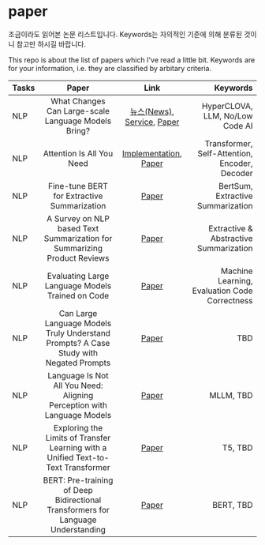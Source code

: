 # paper
조금이라도 읽어본 논문 리스트입니다. Keywords는 자의적인 기준에 의해 분류된 것이니 참고만 하시길 바랍니다.

This repo is about the list of papers which I've read a little bit. Keywords are for your information, i.e. they are classified by arbitary criteria.

| Tasks | Paper | Link | Keywords |
|:---------------|:-------------:|:-------------:|-------------:|
| NLP | What Changes Can Large-scale Language Models Bring? |[뉴스(News)](https://zdnet.co.kr/view/?no=20220128154803), [Service](https://www.ncloud.com/product/aiService/clovaStudio), [Paper](https://arxiv.org/pdf/2109.04650.pdf)|HyperCLOVA, LLM, No/Low Code AI|
| NLP | Attention Is All You Need |[Implementation](https://nlp.seas.harvard.edu/2018/04/03/attention.html), [Paper](https://arxiv.org/pdf/1706.03762.pdf)|Transformer, Self-Attention, Encoder, Decoder|
| NLP | Fine-tune BERT for Extractive Summarization |[Paper](https://arxiv.org/pdf/1903.10318.pdf)|BertSum, Extractive Summarization|
| NLP | A Survey on NLP based Text Summarization for Summarizing Product Reviews |[Paper](https://ieeexplore.ieee.org/document/9183355/keywords#keywords)|Extractive & Abstractive Summarization|
| NLP | Evaluating Large Language Models Trained on Code |[Paper](https://arxiv.org/pdf/2107.03374.pdf)|Machine Learning, Evaluation Code Correctness|
| NLP | Can Large Language Models Truly Understand Prompts? A Case Study with Negated Prompts |[Paper](https://arxiv.org/pdf/2209.12711.pdf)|TBD|
| NLP | Language Is Not All You Need: Aligning Perception with Language Models |[Paper](https://arxiv.org/pdf/2302.14045v1.pdf)|MLLM, TBD|
| NLP | Exploring the Limits of Transfer Learning with a Unified Text-to-Text Transformer |[Paper](https://arxiv.org/pdf/1910.10683.pdf)|T5, TBD|
| NLP | BERT: Pre-training of Deep Bidirectional Transformers for Language Understanding |[Paper](https://arxiv.org/pdf/1810.04805.pdf)|BERT, TBD|
